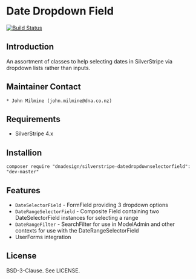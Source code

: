 # Date Dropdown Field

[![Build Status](https://secure.travis-ci.org/dnadesign/silverstripe-datedropdownselectorfield.png?branch=master)](http://travis-ci.org/dnadesign/silverstripe-datedropdownselectorfield)

## Introduction

An assortment of classes to help selecting dates in SilverStripe via dropdown 
lists rather than inputs.

## Maintainer Contact

	* John Milmine (john.milmine@dna.co.nz)

## Requirements

 * SilverStripe 4.x


## Installion

	composer require "dnadesign/silverstripe-datedropdownselectorfield": "dev-master"

## Features

 * `DateSelectorField` - FormField providing 3 dropdown options
 * `DateRangeSelectorField` - Composite Field containing two DateSelectorField
 instances for selecting a range
 * `DateRangeFilter` - SearchFilter for use in ModelAdmin and other contexts for
 use with the DateRangeSelectorField
 * UserForms integration

## License

BSD-3-Clause. See LICENSE.
